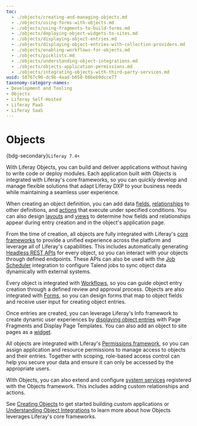 ```yaml
---
toc:
  - ./objects/creating-and-managing-objects.md
  - ./objects/using-forms-with-objects.md
  - ./objects/using-fragments-to-build-forms.md
  - ./objects/deploying-object-widgets-to-sites.md
  - ./objects/displaying-object-entries.md
  - ./objects/displaying-object-entries-with-collection-providers.md
  - ./objects/enabling-workflows-for-objects.md
  - ./objects/picklists.md
  - ./objects/understanding-object-integrations.md
  - ./objects/objects-application-permissions.md
  - ./objects/integrating-objects-with-third-party-services.md
uuid: 58767c90-dc9b-4aad-b650-b6beb9dcce77
taxonomy-category-names:
- Development and Tooling
- Objects
- Liferay Self-Hosted
- Liferay PaaS
- Liferay SaaS
---
```

# Objects

{bdg-secondary}`Liferay 7.4+`

With Liferay Objects, you can build and deliver applications without having to write code or deploy modules. Each application built with Objects is integrated with Liferay's core frameworks, so you can quickly develop and manage flexible solutions that adapt Liferay DXP to your business needs while maintaining a seamless user experience.

When creating an object definition, you can add data [fields](./objects/creating-and-managing-objects/fields.md), [relationships](./objects/creating-and-managing-objects/relationships.md) to other definitions, and [actions](./objects/creating-and-managing-objects/actions.md) that execute under specified conditions. You can also design [layouts](./objects/creating-and-managing-objects/layouts.md) and [views](./objects/creating-and-managing-objects/views.md) to determine how fields and relationships appear during entry creation and in the object's application page.

From the time of creation, all objects are fully integrated with Liferay's [core frameworks](./core-frameworks.md) to provide a unified experience across the platform and leverage all of Liferay's capabilities. This includes automatically generating [Headless REST APIs](./objects/understanding-object-integrations/using-custom-object-apis.md) for every object, so you can interact with your objects through defined endpoints. These APIs can also be used with the [Job Scheduler](./core-frameworks/job-scheduler-framework/using-job-scheduler.md) integration to configure Talend jobs to sync object data dynamically with external systems.

Every object is integrated with [Workflows](./objects/enabling-workflows-for-objects.md), so you can guide object entry creation through a defined review and approval process. Objects are also integrated with [Forms](objects/using-forms-with-objects.md), so you can design forms that map to object fields and receive user input for creating object entries.

Once entries are created, you can leverage Liferay's Info framework to create dynamic user experiences by [displaying object entries](./objects/displaying-object-entries.md) with Page Fragments and Display Page Templates. You can also add an object to site pages as a [widget](./objects/deploying-object-widgets-to-sites.md).

All objects are integrated with Liferay's [Permissions framework](./objects/understanding-object-integrations/permissions-framework-integration.md), so you can assign application and resource permissions to manage access to objects and their entries. Together with scoping, role-based access control can help you secure your data and ensure it can only be accessed by the appropriate users.

With Objects, you can also extend and configure [system services](./objects/creating-and-managing-objects/extending-system-objects.md) registered with the Objects framework. This includes adding custom relationships and actions. <!--TASK: Add fields when ready.-->

See [Creating Objects](./objects/creating-and-managing-objects/creating-objects.md) to get started building custom applications or [Understanding Object Integrations](./objects/understanding-object-integrations.md) to learn more about how Objects leverages Liferay's core frameworks.

<!--
## Modeling Data Structures

Fields, Relationships

## Implementing Business Logic

Actions, Validations, Notifications

## Integrating with External Systems

Proxy, APIs

## Designing User Interfaces

-->
